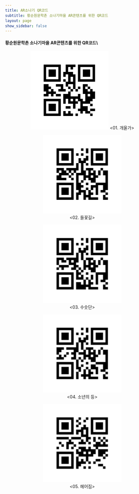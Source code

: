 ```yaml
---
title: AR소나기 QR코드
subtitle: 황순원문학촌 소나기마을 AR콘텐츠를 위한 QR코드
layout: page
show_sidebar: false
---
```

  
#### 황순원문학촌 소나기마을 AR콘텐츠를 위한 QR코드\
  
<p align="center"><img src="/img/SonagiAR/scene1.png">
<01. 개울가></p>
  
<p align="center"><img src="/img/SonagiAR/scene2.png"><br/>
<02. 들꽃길></p>
  
<p align="center"><img src="/img/SonagiAR/scene3.png"><br/>
<03. 수숫단></p>
  
<p align="center"><img src="/img/SonagiAR/scene4.png"><br/>
<04. 소년의 등></p>
  
<p align="center"><img src="/img/SonagiAR/scene5.png"><br/>
<05. 헤어짐></p>
